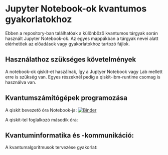 # Jupyter Notebook-ok kvantumos gyakorlatokhoz

Ebben a repository-ban találhatóak a különböző kvantumos tárgyak során használt Jupyter Notebook-ok. Az egyes mappákban a tárgyak nevei alatt elérhetőek az előadások vagy gyakorlatokhoz tartozó fájlok.

## Használathoz szükséges követelmények

A notebook-ok qiskit-et haszálnak, így a Juptyer Notebook vagy Lab mellett erre is szükség van. Egyes részeknél pedig a qiskit-ibm-runtime csomag is használva van.

## Kvantumszámítógépek programozása

A qiskit bevezető óra Notebook-ja: [![Binder](https://mybinder.org/badge_logo.svg)](https://mybinder.org/v2/gh/DrIdle/quantum-notebook/HEAD?labpath=kvantumszamitogepek_programozasa%2Fqiskit_bevezetes%2Fqiskit_intro.ipynb)

A qiskit-tel foglalkozó második óra: 

## Kvantuminformatika és -kommunikáció:

A kvantumalgoritmusok tervezése gyakorlat:
